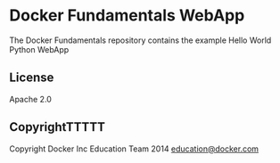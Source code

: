 Docker Fundamentals WebApp
==========================

The Docker Fundamentals repository contains the example Hello World Python WebApp


## License

Apache 2.0 

## CopyrightTTTTT

Copyright Docker Inc Education Team 2014 <education@docker.com>
